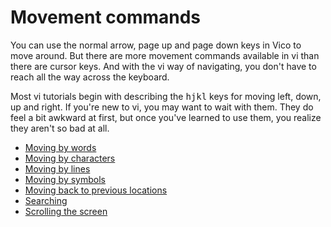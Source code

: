# Movement commands

You can use the normal arrow, page up and page down keys in Vico to move around.
But there are more movement commands available in vi than there are cursor keys.
And with the vi way of navigating, you don't have to reach all the way across
the keyboard.

Most vi tutorials begin with describing the <kbd>hjkl</kbd> keys for moving
left, down, up and right. If you're new to vi, you may want to wait with them.
They do feel a bit awkward at first, but once you've learned to use them, you
realize they aren't so bad at all.

  * [Moving by words](move_words.html)
  * [Moving by characters](move_chars.html)
  * [Moving by lines](move_lines.html)
  * [Moving by symbols](move_symbols.html)
  * [Moving back to previous locations](jumplist.html)
  * [Searching](searching.html)
  * [Scrolling the screen](scrolling.html)